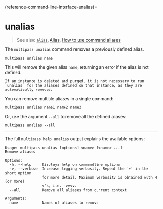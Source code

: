 (reference-command-line-interface-unalias)=
# unalias

> See also: [`alias`](/reference/command-line-interface/alias), [Alias](/explanation/alias), [How to use command aliases](/how-to-guides/manage-instances/use-instance-command-aliases)

The `multipass unalias` command removes a previously defined alias.

```{code-block} text
multipass unalias name
```

This will remove the given alias `name`, returning an error if the alias is not defined.

```{note}
If an instance is deleted and purged, it is not necessary to run `unalias` for the aliases defined on that instance, as they are automatically removed.
```

You can remove multiple aliases in a single command:

```{code-block} text
multipass unalias name1 name2 name3
```

Or, use the argument `--all` to remove all the defined aliases:

```{code-block} text
multipass unalias --all
```

---

The full `multipass help unalias` output explains the available options:

```{code-block} text
Usage: multipass unalias [options] <name> [<name> ...]
Remove aliases

Options:
  -h, --help     Displays help on commandline options
  -v, --verbose  Increase logging verbosity. Repeat the 'v' in the short option
                 for more detail. Maximum verbosity is obtained with 4 (or more)
                 v's, i.e. -vvvv.
  --all          Remove all aliases from current context

Arguments:
  name           Names of aliases to remove
```
